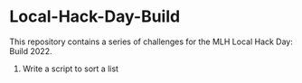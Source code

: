 # Local-Hack-Day-Build
This repository contains a series of challenges for the MLH Local Hack Day: Build 2022.
1. Write a script to sort a list
